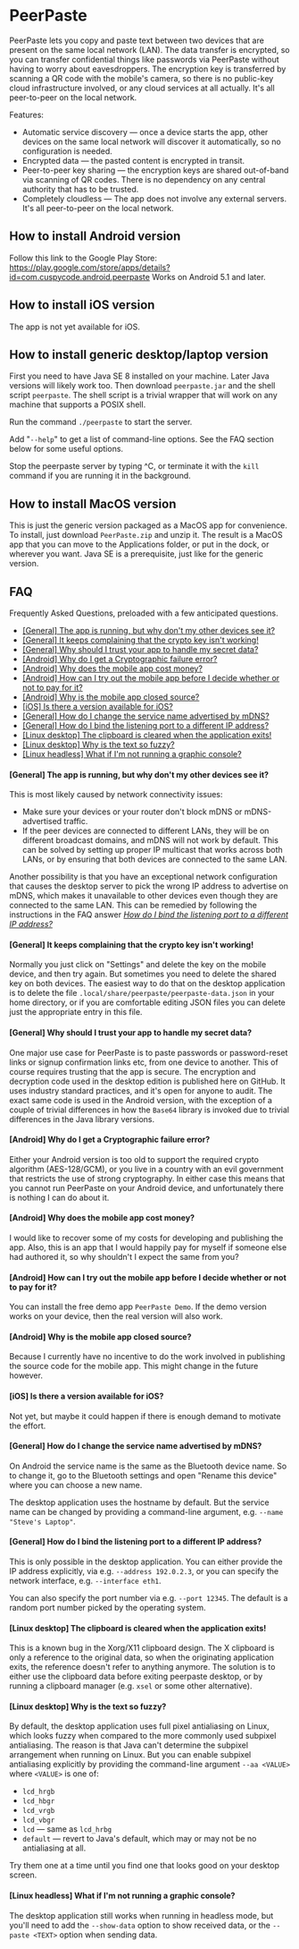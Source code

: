 PeerPaste
=========

PeerPaste lets you copy and paste text between two devices that are present on the same local network (LAN). The data transfer is encrypted, so you can transfer confidential things like passwords via PeerPaste without having to worry about eavesdroppers. The encryption key is transferred by scanning a QR code with the mobile's camera, so there is no public-key cloud infrastructure involved, or any cloud services at all actually. It's all peer-to-peer on the local network.

Features:

* Automatic service discovery &mdash; once a device starts the app, other devices on the same local network will discover it automatically, so no configuration is needed.
* Encrypted data &mdash; the pasted content is encrypted in transit.
* Peer-to-peer key sharing &mdash; the encryption keys are shared out-of-band via scanning of QR codes. There is no dependency on any central authority that has to be trusted.
* Completely cloudless &mdash; The app does not involve any external servers. It's all peer-to-peer on the local network.

## How to install Android version

Follow this link to the Google Play Store: https://play.google.com/store/apps/details?id=com.cuspycode.android.peerpaste
Works on Android 5.1 and later.

## How to install iOS version

The app is not yet available for iOS.

## How to install generic desktop/laptop version

First you need to have Java SE 8 installed on your machine. Later Java versions will likely work too. Then download `peerpaste.jar` and the shell script `peerpaste`. The shell script is a trivial wrapper that will work on any machine that supports a POSIX shell.

Run the command `./peerpaste` to start the server.

Add "`--help`" to get a list of command-line options. See the FAQ section below for some useful options.

Stop the peerpaste server by typing ^C, or terminate it with the `kill` command if you are running it in the background.

## How to install MacOS version

This is just the generic version packaged as a MacOS app for convenience. To install, just download `PeerPaste.zip` and unzip it. The result is a MacOS app that you can move to the Applications folder, or put in the dock, or wherever you want. Java SE is a prerequisite, just like for the generic version.

## FAQ

Frequently Asked Questions, preloaded with a few anticipated questions.

* [[General] The app is running, but why don't my other devices see it?](#faq0100)
* [[General] It keeps complaining that the crypto key isn't working!](#faq0200)
* [[General] Why should I trust your app to handle my secret data?](#faq0300)
* [[Android] Why do I get a Cryptographic failure error?](#faq0400)
* [[Android] Why does the mobile app cost money?](#faq0500)
* [[Android] How can I try out the mobile app before I decide whether or not to pay for it?](#faq0600)
* [[Android] Why is the mobile app closed source?](#faq0700)
* [[iOS] Is there a version available for iOS?](#faq0800)
* [[General] How do I change the service name advertised by mDNS?](#faq0900)
* [[General] How do I bind the listening port to a different IP address?](#faq1000)
* [[Linux desktop] The clipboard is cleared when the application exits!](#faq1100)
* [[Linux desktop] Why is the text so fuzzy?](#faq1200)
* [[Linux headless] What if I'm not running a graphic console?](#faq1300)

<a id="faq0100"></a>
#### [General] The app is running, but why don't my other devices see it?

This is most likely caused by network connectivity issues:

* Make sure your devices or your router don't block mDNS or mDNS-advertised traffic.
* If the peer devices are connected to different LANs, they will be on different broadcast domains, and mDNS will not work by default. This can be solved by setting up proper IP multicast that works across both LANs, or by ensuring that both devices are connected to the same LAN.

Another possibility is that you have an exceptional network configuration that causes the desktop server to pick the wrong IP address to advertise on mDNS, which makes it unavailable to other devices even though they are connected to the same LAN. This can be remedied by following the instructions in the FAQ answer [*How do I bind the listening port to a different IP address?*](#faq1000)

<a id="faq0200"></a>
#### [General] It keeps complaining that the crypto key isn't working!

Normally you just click on "Settings" and delete the key on the mobile device, and then try again. But sometimes you need to delete the shared key on both devices. The easiest way to do that on the desktop application is to delete the file `.local/share/peerpaste/peerpaste-data.json` in your home directory, or if you are comfortable editing JSON files you can delete just the appropriate entry in this file.

<a id="faq0300"></a>
#### [General] Why should I trust your app to handle my secret data?

One major use case for PeerPaste is to paste passwords or password-reset links or signup confirmation links etc, from one device to another. This of course requires trusting that the app is secure. The encryption and decryption code used in the desktop edition is published here on GitHub. It uses industry standard practices, and it's open for anyone to audit. The exact same code is used in the Android version, with the exception of a couple of trivial differences in how the `Base64` library is invoked due to trivial differences in the Java library versions.

<a id="faq0400"></a>
#### [Android] Why do I get a Cryptographic failure error?

Either your Android version is too old to support the required crypto algorithm (AES-128/GCM), or you live in a country with an evil government that restricts the use of strong cryptography. In either case this means that you cannot run PeerPaste on your Android device, and unfortunately there is nothing I can do about it.

<a id="faq0500"></a>
#### [Android] Why does the mobile app cost money?

I would like to recover some of my costs for developing and publishing the app. Also, this is an app that I would happily pay for myself if someone else had authored it, so why shouldn't I expect the same from you?

<a id="faq0600"></a>
#### [Android] How can I try out the mobile app before I decide whether or not to pay for it?

You can install the free demo app `PeerPaste Demo`. If the demo version works on your device, then the real version will also work.

<a id="faq0700"></a>
#### [Android] Why is the mobile app closed source?

Because I currently have no incentive to do the work involved in publishing the source code for the mobile app. This might change in the future however.

<a id="faq0800"></a>
#### [iOS] Is there a version available for iOS?

Not yet, but maybe it could happen if there is enough demand to motivate the effort.

<a id="faq0900"></a>
#### [General] How do I change the service name advertised by mDNS?

On Android the service name is the same as the Bluetooth device name. So to change it, go to the Bluetooth settings and open "Rename this device" where you can choose a new name.

The desktop application uses the hostname by default. But the service name can be changed by providing a command-line argument, e.g. `--name "Steve's Laptop"`.

<a id="faq1000"></a>
#### [General] How do I bind the listening port to a different IP address?

This is only possible in the desktop application. You can either provide the IP address explicitly, via e.g. `--address 192.0.2.3`, or you can specify the network interface, e.g. `--interface eth1`.

You can also specify the port number via e.g. `--port 12345`. The default is a random port number picked by the operating system.

<a id="faq1100"></a>
#### [Linux desktop] The clipboard is cleared when the application exits!

This is a known bug in the Xorg/X11 clipboard design. The X clipboard is only a reference to the original data, so when the originating application exits, the reference doesn't refer to anything anymore. The solution is to either use the clipboard data before exiting peerpaste desktop, or by running a clipboard manager (e.g. `xsel` or some other alternative).

<a id="faq1200"></a>
#### [Linux desktop] Why is the text so fuzzy?

By default, the desktop application uses full pixel antialiasing on Linux, which looks fuzzy when compared to the more commonly used subpixel antialiasing. The reason is that Java can't determine the subpixel arrangement when running on Linux. But you can enable subpixel antialiasing explicitly by providing the command-line argument `--aa <VALUE>` where `<VALUE>` is one of:

* `lcd_hrgb`
* `lcd_hbgr`
* `lcd_vrgb`
* `lcd_vbgr`
* `lcd` &mdash; same as `lcd_hrbg`
* `default` &mdash; revert to Java's default, which may or may not be no antialiasing at all.

Try them one at a time until you find one that looks good on your desktop screen.

<a id="faq1300"></a>
#### [Linux headless] What if I'm not running a graphic console?

The desktop application still works when running in headless mode, but you'll need to add the `--show-data` option to show received data, or the `--paste <TEXT>` option when sending data.
